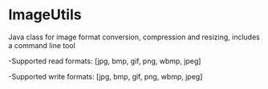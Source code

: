 # ImageUtils
Java class for image format conversion, compression and resizing, includes a command line tool

-Supported read formats: [jpg, bmp, gif, png, wbmp, jpeg]

-Supported write formats: [jpg, bmp, gif, png, wbmp, jpeg]
